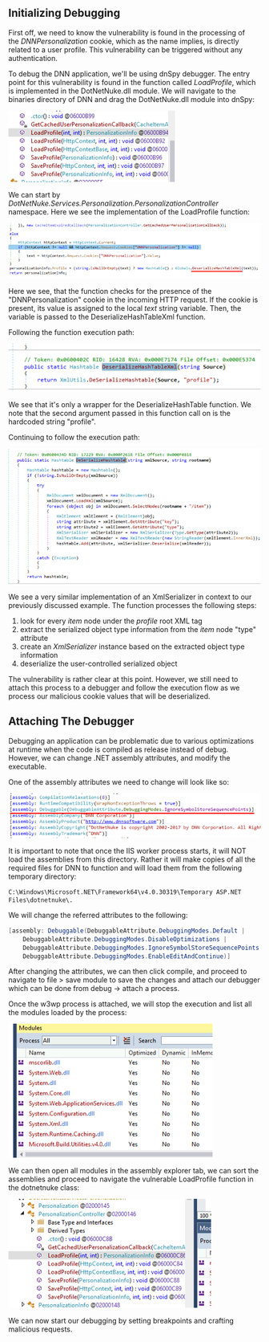 ## Initializing Debugging
First off, we need to know the vulnerability is found in the processing of the _DNNPersonalization_ cookie, which as the name implies, is directly related to a user profile.
This vulnerability can be triggered without any authentication.

To debug the DNN application, we'll be using dnSpy debugger.
The entry point for this vulnerability is found in the function called _LoadProfile_, which is implemented in the DotNetNuke.dll module.
We will navigate to the binaries directory of DNN and drag the DotNetNuke.dll module into dnSpy:

![](../../03.%20Screenshots/t4-ss6.png)

We can start by _DotNetNuke.Services.Personalization.PersonalizationController_ namespace.
Here we see the implementation of the LoadProfile function:

![](../../03.%20Screenshots/t4-ss7.png)

Here we see, that the function checks for the presence of the "DNNPersonalization" cookie in the incoming HTTP request.
If the cookie is present, its value is assigned to the local _text_ string variable.
Then, the variable is passed to the DeserializeHashTableXml function.

Following the function execution path:

![](../../03.%20Screenshots/t4-ss8.png)

We see that it's only a wrapper for the DeserializeHashTable function.
We note that the second argument passed in this function call on is the hardcoded string "profile".

Continuing to follow the execution path:

![](../../03.%20Screenshots/t4-ss9.png)

We see a very similar implementation of an XmlSerializer in context to our previously discussed example.
The function processes the following steps:
1. look for every _item_ node under the _profile_ root XML tag
2. extract the serialized object type information from the _item_ node "type" attribute
3. create an _XmlSerializer_ instance based on the extracted object type information
4. deserialize the user-controlled serialized object

The vulnerability is rather clear at this point. However, we still need to attach this process to a debugger and follow the execution flow as we process our malicious cookie values that will be deserialized.


## Attaching The Debugger
Debugging an application can be problematic due to various optimizations at runtime when the code is compiled as release instead of debug.
However, we can change .NET assembly attributes, and modify the executable.

One of the assembly attributes we need to change will look like so:

![](../../03.%20Screenshots/t4-ss10.png)

It is important to note that once the IIS worker process starts, it will NOT load the assemblies from this directory.
Rather it will make copies of all the required files for DNN to function and will load them from the following temporary directory:

```PATH
C:\Windows\Microsoft.NET\Framework64\v4.0.30319\Temporary ASP.NET Files\dotnetnuke\.
```

We will change the referred attributes to the following:

```C#
[assembly: Debuggable(DebuggableAttribute.DebuggingModes.Default |
	DebuggableAttribute.DebuggingModes.DisableOptimizations |
	DebuggableAttribute.DebuggingModes.IgnoreSymbolStoreSequencePoints |
	DebuggableAttribute.DebuggingModes.EnableEditAndContinue)]
```

After changing the attributes, we can then click compile, and proceed to navigate to file > save module to save the changes and attach our debugger which can be done from debug -> attach a process.

Once the w3wp process is attached, we will stop the execution and list all the modules loaded by the process:

![](../../03.%20Screenshots/t4-ss11.png)

We can then open all modules in the assembly explorer tab, we can sort the assemblies and proceed to navigate the vulnerable LoadProfile function in the dotnetnuke class:

![](../../03.%20Screenshots/t4-ss12.png)

We can now start our debugging by setting breakpoints and crafting malicious requests.